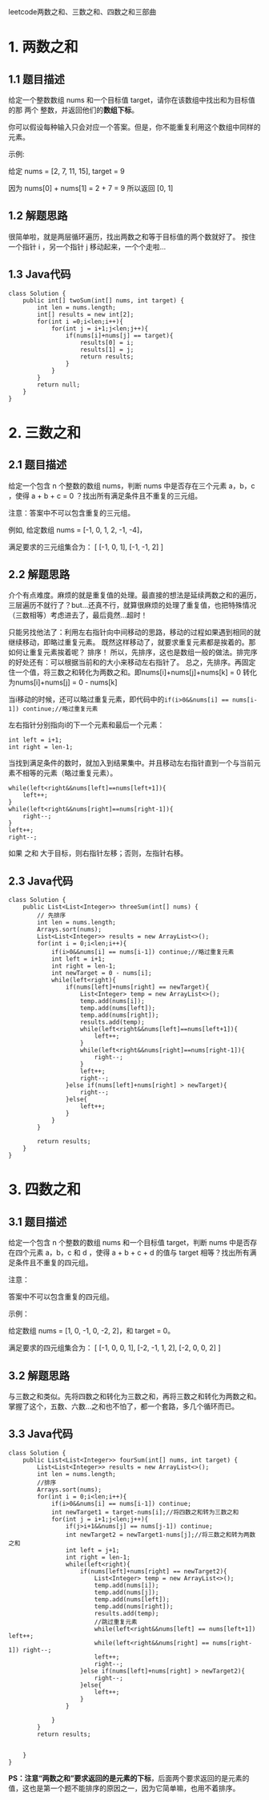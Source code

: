 
leetcode两数之和、三数之和、四数之和三部曲
# 1. 两数之和
## 1.1 题目描述
给定一个整数数组 nums 和一个目标值 target，请你在该数组中找出和为目标值的那 两个 整数，并返回他们的**数组下标**。

你可以假设每种输入只会对应一个答案。但是，你不能重复利用这个数组中同样的元素。

示例:

给定 nums = [2, 7, 11, 15], target = 9

因为 nums[0] + nums[1] = 2 + 7 = 9
所以返回 [0, 1]
## 1.2 解题思路
很简单啦，就是两层循环遍历，找出两数之和等于目标值的两个数就好了。
按住一个指针 i ，另一个指针 j 移动起来，一个个走啦...
## 1.3 Java代码
```
class Solution {
    public int[] twoSum(int[] nums, int target) {
        int len = nums.length;
        int[] results = new int[2];
        for(int i =0;i<len;i++){
            for(int j = i+1;j<len;j++){
                if(nums[i]+nums[j] == target){
                    results[0] = i;
                    results[1] = j;
                    return results;
                }
            }
        }
        return null;
    }
}
```
# 2. 三数之和
## 2.1 题目描述
给定一个包含 n 个整数的数组 nums，判断 nums 中是否存在三个元素 a，b，c ，使得 a + b + c = 0 ？找出所有满足条件且不重复的三元组。

注意：答案中不可以包含重复的三元组。

例如, 给定数组 nums = [-1, 0, 1, 2, -1, -4]，

满足要求的三元组集合为：
[
  [-1, 0, 1],
  [-1, -1, 2]
]
## 2.2 解题思路
介个有点难度。麻烦的就是重复值的处理。最直接的想法是延续两数之和的遍历，三层遍历不就行了？but...还真不行，就算很麻烦的处理了重复值，也把特殊情况（三数相等）考虑进去了，最后竟然...超时！

只能另找他法了：利用左右指针向中间移动的思路，移动的过程如果遇到相同的就继续移动，即略过重复元素。
既然这样移动了，就要求重复元素都是挨着的。那如何让重复元素挨着呢？
排序！
所以，先排序，这也是数组一般的做法。排完序的好处还有：可以根据当前和的大小来移动左右指针了。
总之，先排序。再固定住一个值，将三数之和转化为两数之和。即nums[i]+nums[j]+nums[k] = 0 转化为nums[i]+nums[j] = 0 - nums[k]

当i移动的时候，还可以略过重复元素，即代码中的`if(i>0&&nums[i] == nums[i-1]) continue;//略过重复元素`

左右指针分别指向i的下一个元素和最后一个元素：

```
int left = i+1;
int right = len-1;
```
当找到满足条件的数时，就加入到结果集中。并且移动左右指针直到一个与当前元素不相等的元素（略过重复元素）。
```
while(left<right&&nums[left]==nums[left+1]){
	left++;
}
while(left<right&&nums[right]==nums[right-1]){
	right--;
}
left++;
right--;
```
如果 之和 大于目标，则右指针左移；否则，左指针右移。
## 2.3 Java代码
```
class Solution {
    public List<List<Integer>> threeSum(int[] nums) {
        // 先排序
		int len = nums.length;
		Arrays.sort(nums);
		List<List<Integer>> results = new ArrayList<>();
		for(int i = 0;i<len;i++){
			if(i>0&&nums[i] == nums[i-1]) continue;//略过重复元素
			int left = i+1;
			int right = len-1;
			int newTarget = 0 - nums[i];
			while(left<right){
				if(nums[left]+nums[right] == newTarget){
					List<Integer> temp = new ArrayList<>();
					temp.add(nums[i]);
					temp.add(nums[left]);
					temp.add(nums[right]);
					results.add(temp);
					while(left<right&&nums[left]==nums[left+1]){
						left++;
					}
					while(left<right&&nums[right]==nums[right-1]){
						right--;
					}
					left++;
					right--;
				}else if(nums[left]+nums[right] > newTarget){
					right--;
				}else{
					left++;
				}
			}
		}
		
		return results;
    }
}
```
# 3. 四数之和
## 3.1 题目描述

给定一个包含 n 个整数的数组 nums 和一个目标值 target，判断 nums 中是否存在四个元素 a，b，c 和 d ，使得 a + b + c + d 的值与 target 相等？找出所有满足条件且不重复的四元组。

注意：

答案中不可以包含重复的四元组。

示例：

给定数组 nums = [1, 0, -1, 0, -2, 2]，和 target = 0。

满足要求的四元组集合为：
[
  [-1,  0, 0, 1],
  [-2, -1, 1, 2],
  [-2,  0, 0, 2]
]
## 3.2 解题思路
与三数之和类似。先将四数之和转化为三数之和，再将三数之和转化为两数之和。
掌握了这个，五数、六数...之和也不怕了，都一个套路，多几个循环而已。
## 3.3 Java代码
```
class Solution {
    public List<List<Integer>> fourSum(int[] nums, int target) {
        List<List<Integer>> results = new ArrayList<>();
        int len = nums.length;
        //排序
        Arrays.sort(nums);
        for(int i = 0;i<len;i++){
            if(i>0&&nums[i] == nums[i-1]) continue;
            int newTarget1 = target-nums[i];//将四数之和转为三数之和
            for(int j = i+1;j<len;j++){
                if(j>i+1&&nums[j] == nums[j-1]) continue;
                int newTarget2 = newTarget1-nums[j];//将三数之和转为两数之和
                int left = j+1;
                int right = len-1;
                while(left<right){
                    if(nums[left]+nums[right] == newTarget2){
                        List<Integer> temp = new ArrayList<>();
						temp.add(nums[i]);
                        temp.add(nums[j]);
						temp.add(nums[left]);
						temp.add(nums[right]);
						results.add(temp);
                        //跳过重复元素
                        while(left<right&&nums[left] == nums[left+1]) left++;
                        while(left<right&&nums[right] == nums[right-1]) right--;
                        left++;
                        right--;
                    }else if(nums[left]+nums[right] > newTarget2){
                        right--;
                    }else{
                        left++;
                    }
                }
             
            }
        }
        return results;
        
        
    }
}
```
**PS：**注意“两数之和”要求返回的**是元素的下标**，后面两个要求返回的是元素的值，这也是第一个题不能排序的原因之一，因为它简单嘛，也用不着排序。
